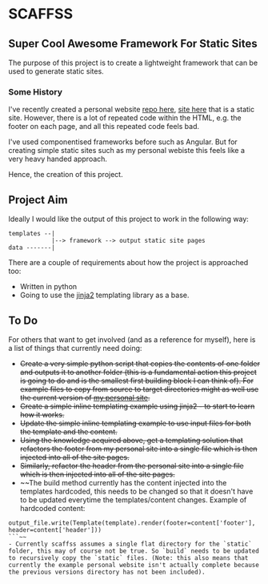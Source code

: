 # SCAFFSS

## Super Cool Awesome Framework For Static Sites

The purpose of this project is to create a lightweight framework that can be used to generate static sites.

### Some History

I've recently created a personal website [repo here](https://github.com/twarsop/personal-website), [site here](http://tomwarsop.com/) that is a static site. However, there is a lot of repeated code within the HTML, e.g. the footer on each page, and all this repeated code feels bad.

I've used componentised frameworks before such as Angular. But for creating simple static sites such as my personal webiste this feels like a very heavy handed approach.

Hence, the creation of this project.

## Project Aim

Ideally I would like the output of this project to work in the following way:

```
templates --|
            |--> framework --> output static site pages
data -------|
```

There are a couple of requirements about how the project is approached too:
- Written in python
- Going to use the [jinja2](https://pypi.org/project/Jinja2/) templating library as a base.

## To Do

For others that want to get involved (and as a reference for myself), here is a list of things that currently need doing:
- ~~Create a very simple python script that copies the contents of one folder and outputs it to another folder (this is a fundamental action this project is going to do and is the smallest first building block I can think of). For example files to copy from source to target directories might as well use the current version of [my personal site](https://github.com/twarsop/personal-website).~~
- ~~Create a simple inline templating example using jinja2 - to start to learn how it works.~~
- ~~Update the simple inline templating example to use input files for both the template and the content.~~
- ~~Using the knowledge acquired above, get a templating solution that refactors the footer from my personal site into a single file which is then injected into all of the site pages.~~
- ~~Similarly, refactor the header from the personal site into a single file which is then injected into all of the site pages.~~
- ~~The build method currently has the content injected into the templates hardcoded, this needs to be changed so that it doesn't have to be updated everytime the templates/content changes. Example of hardcoded content:
```
output_file.write(Template(template).render(footer=content['footer'], header=content['header']))
```~~
- Currently scaffss assumes a single flat directory for the `static` folder, this may of course not be true. So `build` needs to be updated to recursively copy the `static` files. (Note: this also means that currently the example personal website isn't actually complete because the previous versions directory has not been included).